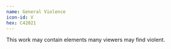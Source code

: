 ```yaml
---
name: General Violence
icon-id: V
hex: C42021
---
```


This work may contain elements many viewers may find violent.